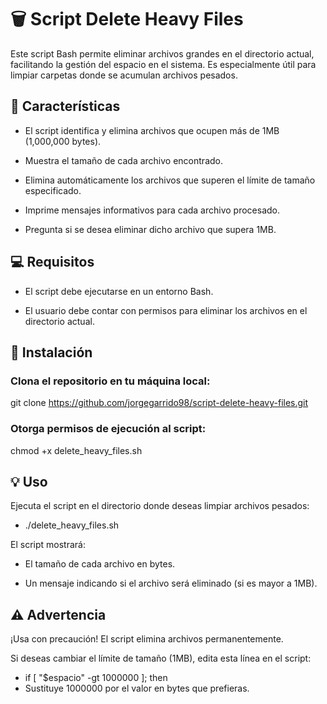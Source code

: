# 🗑️ Script Delete Heavy Files
Este script Bash permite eliminar archivos grandes en el directorio actual, facilitando la gestión del espacio en el sistema. Es especialmente útil para limpiar carpetas donde se acumulan archivos pesados.

## 🚀 Características
- El script identifica y elimina archivos que ocupen más de 1MB (1,000,000 bytes).

- Muestra el tamaño de cada archivo encontrado.

- Elimina automáticamente los archivos que superen el límite de tamaño especificado.

- Imprime mensajes informativos para cada archivo procesado.
  
- Pregunta si se desea eliminar dicho archivo que supera 1MB.

## 💻 Requisitos
- El script debe ejecutarse en un entorno Bash.

- El usuario debe contar con permisos para eliminar los archivos en el directorio actual.

## 📝 Instalación
### Clona el repositorio en tu máquina local:
git clone https://github.com/jorgegarrido98/script-delete-heavy-files.git

### Otorga permisos de ejecución al script:
chmod +x delete_heavy_files.sh

## 💡 Uso
Ejecuta el script en el directorio donde deseas limpiar archivos pesados:
- ./delete_heavy_files.sh

El script mostrará:

- El tamaño de cada archivo en bytes.

- Un mensaje indicando si el archivo será eliminado (si es mayor a 1MB).

## ⚠️ Advertencia
¡Usa con precaución! El script elimina archivos permanentemente.

Si deseas cambiar el límite de tamaño (1MB), edita esta línea en el script:

- if [ "$espacio" -gt 1000000 ]; then
- Sustituye 1000000 por el valor en bytes que prefieras.
